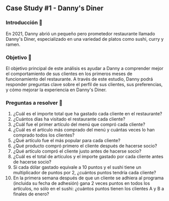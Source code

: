 ## Case Study #1 - Danny's Diner 

### Introducción 🍣

En 2021, Danny abrió un pequeño pero prometedor restaurante llamado Danny's Diner, especializado en una variedad de platos como sushi, curry y ramen. 

### Objetivo 🎯

El objetivo principal de este análisis es ayudar a Danny a comprender mejor el comportamiento de sus clientes en los primeros meses de funcionamiento del restaurante. A través de este estudio, Danny podrá responder preguntas clave sobre el perfil de sus clientes, sus preferencias, y cómo mejorar la experiencia en Danny's Diner. 

### Preguntas a resolver 🧐

1. ¿Cuál es el importe total que ha gastado cada cliente en el restaurante?
2. ¿Cuántos días ha visitado el restaurante cada cliente?
3. ¿Cuál fue el primer artículo del menú que compró cada cliente?
4. ¿Cuál es el artículo más comprado del menú y cuántas veces lo han comprado todos los clientes?
5. ¿Qué artículo fue el más popular para cada cliente?
6. ¿Qué producto compró primero el cliente después de hacerse socio?
7. ¿Qué artículo compró el cliente justo antes de hacerse socio?
8. ¿Cuál es el total de artículos y el importe gastado por cada cliente antes de hacerse socio?
9. Si cada dólar gastado equivale a 10 puntos y el sushi tiene un multiplicador de puntos por 2, ¿cuántos puntos tendría cada cliente?
10. En la primera semana después de que un cliente se adhiera al programa (incluida su fecha de adhesión) gana 2 veces puntos en todos los artículos, no sólo en el sushi: ¿cuántos puntos tienen los clientes A y B a finales de enero?